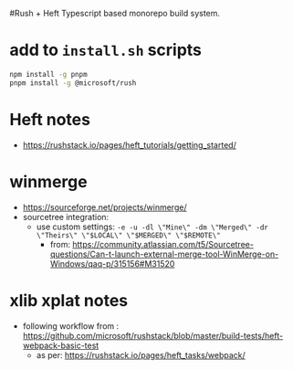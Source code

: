 #Rush + Heft
Typescript based monorepo build system.


# add to ```install.sh``` scripts

```bash
npm install -g pnpm
pnpm install -g @microsoft/rush

```


# Heft notes


- https://rushstack.io/pages/heft_tutorials/getting_started/


# winmerge

- https://sourceforge.net/projects/winmerge/
- sourcetree integration:
  - use custom settings:  ```-e -u -dl \"Mine\" -dm \"Merged\" -dr \"Theirs\" \"$LOCAL\" \"$MERGED\" \"$REMOTE\"```
	  - from: https://community.atlassian.com/t5/Sourcetree-questions/Can-t-launch-external-merge-tool-WinMerge-on-Windows/qaq-p/315156#M31520


# xlib xplat notes

- following workflow from : https://github.com/microsoft/rushstack/blob/master/build-tests/heft-webpack-basic-test
  - as per: https://rushstack.io/pages/heft_tasks/webpack/

